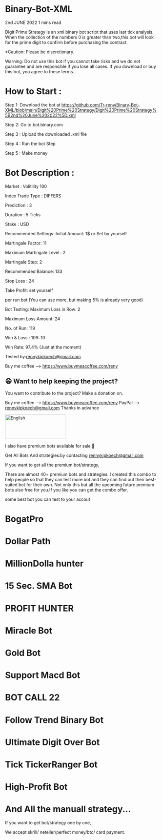 # Binary-Bot-XML


 2nd JUNE 2022                                                                              1 mins read


Digit Prime Strategy is an xml binary bot script that uses last tick analysis.
When the collection of the numbers 0 is greater than two,this bot will look for the prime digit to confirm before purchasing the contract.
 
*Caution: Please be discretionary.

Warning: Do not use this bot if you cannot take risks and we do not guarantee and are responsible if you lose all cases.
If you download or buy this bot, you agree to these terms.

# How to Start :

Step 1: Download the bot at https://github.com/Tr-reny/Binary-Bot-XML/blob/main/Digit%20Prime%20Strategy/Digit%20Prime%20Strategy%5B2nd%20June%202022%5D.xml

Step 2: Go to bot.binary.com

Step 3 : Upload the downloaded .xml file

Step 4 : Run the bot Step 

Step 5 : Make money


# Bot Description :

Market : Volitility 100

Index Trade Type : DIFFERS

Prediction : 3

Duration : 5 Ticks

Stake : USD

Recommended Settings: Initial Amount: 1$ or Set by yourself

Martingale Factor: 11

Maximum Martingale Level : 2

Martingale Step: 2

Recommended Balance: 133

Stop Loss : 24

Take Profit: set yourself

per run bot (You can use more, but making 5% is already very good)

Bot Testing: Maximum Loss in Row: 2

Maximum Loss Amount: 24

No. of Run: 119

Win & Loss : 109: 10

Win Rate: 97.4% (Just at the moment)

Tested by:rennykipkoech@gmail.com

Buy me coffee --> https://www.buymeacoffee.com/reny





## 😄 Want to help keeping the project?<br>

You want to contribute to the project? 
Make a donation on.

Buy me coffee --> https://www.buymeacoffee.com/reny
PayPal --> rennykipkoech@gmail.com
Thanks in advance


<a href="https://www.paypal.com/cgi-bin/webscr?cmd=_s-xclick&hosted_button_id=4R7Y853ARZGB2&source=url">
    <img src="https://raw.githubusercontent.com/iqoptionapi/iqoptionapi/master/docs/paypal-donate-button.png"
        alt="English" width="200" height="80" />
     </a>


I also have premium bots available for sale 💸 


Get All Bots And strategies:by contacting rennykipkoech@gmail.com



If you want to get all the premium bot/strategy, 

There are almost 40+ premium bots and strategies. I created this combo to help people so that they can test more bot and they can find out their best-suited bot for their own. Not only this but all the upcoming future premium bots also free for you.If you like you can get the combo offer.


some best bot you can test to your accout
# BogatPro
# Dollar Path
# MillionDolla hunter
# 15 Sec. SMA Bot
# PROFIT HUNTER
# Miracle Bot
# Gold Bot
# Support Macd Bot
# BOT CALL 22
# Follow Trend Binary Bot
# Ultimate Digit Over Bot
# Tick TickerRanger Bot
# High-Profit Bot
# And All the manuall strategy...

If you want to get bot/strategy one by one, 

We accept skrill/ neteller/perfect money/btc/ card payment. 

